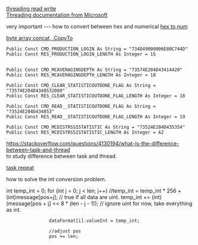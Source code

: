 [threading read write](https://stackoverflow.com/questions/2439122/problem-with-two-net-threads-and-hardware-access)  
[Threading documentation from Microsoft](https://docs.microsoft.com/en-us/dotnet/csharp/programming-guide/concepts/threading/)  


very important --- how to convert between hex and numerical
[hex to num](https://docs.microsoft.com/en-us/dotnet/csharp/programming-guide/types/how-to-convert-between-hexadecimal-strings-and-numeric-types)  

[byte array concat, .CopyTo](https://stackoverflow.com/questions/1547252/how-do-i-concatenate-two-arrays-in-c)  



    Public Const CMD_PRODUCTION_LOGIN As String = "734D49000006E80C744D"
    Public Const RES_PRODUCTION_LOGIN_LENGTH As Integer = 15


    Public Const CMD_MCAVERAGINGDEPTH As String = "73574E204D43414420"
    Public Const RES_MCAVERAGINGDEPTH_LENGTH As Integer = 18

    Public Const CMD_CLEAR_STATISTICOUTDONE_FLAG As String = "73574E204D4348532000"
    Public Const RES_CLEAR_STATISTICOUTDONE_FLAG_LENGTH As Integer = 18

    Public Const CMD_READ__STATISTICOUTDONE_FLAG As String = "73524E204D434853"
    Public Const RES_READ__STATISTICOUTDONE_FLAG_LENGTH As Integer = 19

    Public Const CMD_MCDISTRSSISTATISTIC As String = "73524E204D435354"
    Public Const RES_MCDISTRSSISTATISTIC_LENGTH As Integer = 62



https://stackoverflow.com/questions/4130194/what-is-the-difference-between-task-and-thread  
to study difference between task and thread.

[task repeat](https://stackoverflow.com/questions/7472013/how-to-create-a-thread-task-with-a-continuous-loop)

how to solve the int conversion problem.

 int temp_int = 0;
                    for (int j = 0; j < len; j++)
                        //temp_int = temp_int * 256 + (int)message[pos+j]; // true if all data are uint.
                        temp_int += (int)(message[pos + j] << 8 * (len - j - 1)); // ignore uint for now, take everything as int.

                    dataFormat[i].valueInt = temp_int;

                    //adjust pos
                    pos += len;

